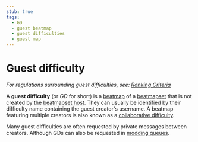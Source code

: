 ```yaml
---
stub: true
tags:
  - GD
  - guest beatmap
  - guest difficulties
  - guest map
---
```


# Guest difficulty

*For regulations surrounding guest difficulties, see: [Ranking Criteria](/wiki/Ranking_Criteria)*

A **guest difficulty** (or *GD* for short) is a [beatmap](/wiki/Beatmaps) of a [beatmapset](/wiki/Beatmaps/Beatmapsets) that is not created by the [beatmapset host](/wiki/Beatmaps/Beatmapsets/Beatmapset_host). They can usually be identified by their difficulty name containing the guest creator's username. A beatmap featuring multiple creators is also known as a [collaborative difficulty](/wiki/Beatmaps/Beatmap_collaborations).

Many guest difficulties are often requested by private messages between creators. Although GDs can also be requested in [modding queues](https://osu.ppy.sh/community/forums/60)<!-- TODO: should link to an article about queues, not the forum -->.
